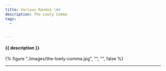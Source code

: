 ```yaml
---
title: Various Randos \#4
description: The Lowly Comma
tags:
  - 


---
```


<h4 class="subTitle">{{ description }}</h4>

{% figure "./images/the-lowly-comma.jpg", "", "", false %}

<hr />



